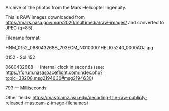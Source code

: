 Archive of the photos from the Mars Helicopter Ingenuity. 

This is RAW images downloaded from https://mars.nasa.gov/mars2020/multimedia/raw-images/ and converted to JPEG (q=85). 

Filename format: 

HNM_0152_0680432688_793ECM_N0100001HELI05240_0000A0J.jpg

0152 - Sol 152

0680432688 — Internal clock in seconds (see: https://forum.nasaspaceflight.com/index.php?topic=38208.msg2194630#msg2194630)

793 — Milliseconds

Other fields: https://mastcamz.asu.edu/decoding-the-raw-publicly-released-mastcam-z-image-filenames/